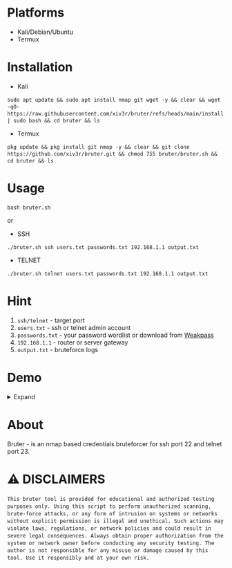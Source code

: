 # Platforms
- Kali/Debian/Ubuntu
- Termux

# Installation
- Kali
```
sudo apt update && sudo apt install nmap git wget -y && clear && wget -qO- https://raw.githubusercontent.com/xiv3r/bruter/refs/heads/main/install.sh | sudo bash && cd bruter && ls
```
- Termux
```
pkg update && pkg install git nmap -y && clear && git clone https://github.com/xiv3r/bruter.git && chmod 755 bruter/bruter.sh && cd bruter && ls
```

# Usage

```
bash bruter.sh
```

or

- SSH
```
./bruter.sh ssh users.txt passwords.txt 192.168.1.1 output.txt
```
- TELNET
```
./bruter.sh telnet users.txt passwords.txt 192.168.1.1 output.txt
```

# Hint
1. `ssh/telnet` - target port
2. `users.txt` - ssh or telnet admin account
3. `passwords.txt` - your password wordlist or download from [Weakpass](https://weakpass.com)
4. `192.168.1.1` - router or server gateway
5. `output.txt` - bruteforce logs

# Demo
<details><summary> Expand
</summary>

## SSH

<img src="https://github.com/xiv3r/bruter/blob/main/ssh-brute.png">

## TELNET

<img src="https://github.com/xiv3r/bruter/blob/main/telnet-brute.png">
</details>


# About
Bruter - is an nmap based credentials bruteforcer for ssh port 22 and telnet port 23.

# ⚠️ DISCLAIMERS 

`This bruter tool is provided for educational and authorized testing purposes only. Using this script to perform unauthorized scanning, brute-force attacks, or any form of intrusion on systems or networks without explicit permission is illegal and unethical. Such actions may violate laws, regulations, or network policies and could result in severe legal consequences. Always obtain proper authorization from the system or network owner before conducting any security testing. The author is not responsible for any misuse or damage caused by this tool. Use it responsibly and at your own risk.`
